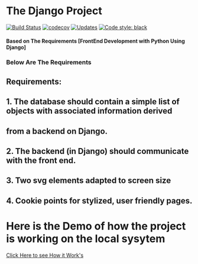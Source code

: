 # The  Django Project   

[![Build Status](https://travis-ci.com/cam-barts/ObeyTheTestingGoat.svg?branch=master)](https://travis-ci.com/cam-barts/ObeyTheTestingGoat)
[![codecov](https://codecov.io/gh/cam-barts/ObeyTheTestingGoat/branch/master/graph/badge.svg)](https://codecov.io/gh/cam-barts/ObeyTheTestingGoat)
[![Updates](https://pyup.io/repos/github/cam-barts/ObeyTheTestingGoat/shield.svg)](https://pyup.io/repos/github/cam-barts/ObeyTheTestingGoat/)
[![Code style: black](https://img.shields.io/badge/code%20style-black-000000.svg)](https://github.com/ambv/black)




#### Based on The Requirements  [FrontEnd Development with Python Using Django]
###  Below Are  The Requirements 
## Requirements:
## 1. The database should contain a simple list of objects with associated information derived
##    from a backend on Django.
## 2. The backend (in Django) should communicate with the front end.
## 3. Two svg elements adapted to screen size
## 4. Cookie points for stylized, user friendly pages.

# Here is the Demo of how the project is working on the local sysytem
<a href="https://clipchamp.com/watch/ow2SVJzzB49" target="_blank">Click Here to see How it Work's</a>

